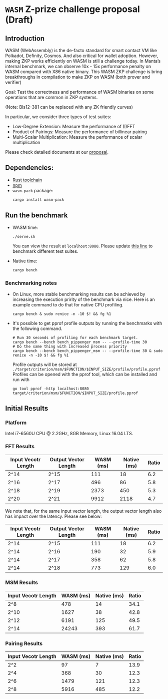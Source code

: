# `WASM` Z-prize challenge proposal (Draft)

## Introduction
WASM (WebAssembly) is the de-facto standard for smart contact VM like Polkadot, Definity, Cosmos. And also critical for wallet adoption. However, making ZKP works efficiently on WASM is still a challenge today. In Manta’s internal benchmark, we can observe 10x - 15x performance penalty on WASM compared with X86 native binary. This WASM ZKP challenge is bring breakthroughs in compilation to make ZKP on WASM (both prover and verifier)

Goal: Test the correctness and performance of WASM binaries on some operations that are common in ZKP systems.

(Note: Bls12-381 can be replaced with any ZK friendly curves)

In particular, we consider three types of test suites:
* Low-Degree Extension: Measure the performance of (I)FFT
* Product of Pairings: Measure the performance of billinear pairing
* Multi-Scalar Multiplication: Measure the performance of scalar multiplication

Please check detailed documents at our [proposal](https://hackmd.io/@tsunrise/rJ5yqr4Z5/edit).

## Dependencies:
* [Rust toolchain](https://www.rust-lang.org/tools/install)
* [npm](https://www.npmjs.com/get-npm)
* `wasm-pack` package:
    ```bash
    cargo install wasm-pack
    ```

## Run the benchmark

* WASM time:
    ```bash
    ./serve.sh
    ```
    You can view the result at `localhost:8080`.
    Please update [this line](https://github.com/Manta-Network/wasm-zkp-challenge/blob/main/www/index.js#L79-L86) to benchmark different test suites.

* Native time:
    ```bash
    cargo bench
    ```

### Benchmarking notes

* On Linux, more stable benchmarking results can be achieved by increasing the execution pririty of
    the benchmark via nice. Here is an example command to do that for native CPU profiling.
    ```
    cargo bench & sudo renice -n -10 $! && fg %1
    ```
* It's possible to get pprof profile outputs by running the benchmarks with the following command.
    ```
    # Run 30 seconds of profiling for each benchmark target.
    cargo bench --bench bench_pippenger_msm -- --profile-time 30
    # Do the same thing with increased process priority
    cargo bench --bench bench_pippenger_msm -- --profile-time 30 & sudo renice -n -10 $! && fg %1
    ```
    Profile outputs will be stored at `./target/criterion/msm/$FUNCTION/$INPUT_SIZE/profile/profile.pprof`
    Profiles can be opened with the pprof tool, which can be installed and run with
    ```
    go tool pprof -http localhost:8080 target/criterion/msm/$FUNCTION/$INPUT_SIZE/profile.pprof
    ```

## Initial Results

### Platform
Intel i7-6560U CPU @ 2.2GHz, 8GB Memory, Linux 16.04 LTS.

### FFT Results

|Input Vecotr Length | Output Vector Length | WASM (ms) | Native (ms) | Ratio |
| --- | --- | --- | --- | --- |
| 2^14 | 2^15 | 111 | 18 | 6.2 |
| 2^16 | 2^17 | 496 | 86 | 5.8 |
| 2^18 | 2^19 | 2373 | 450 | 5.3 |
| 2^20 | 2^21 | 9912 | 2118 | 4.7 |

We note that, for the same input vector length, the output vector length also has impact over the latency. Please see below:

|Input Vecotr Length | Output Vector Length | WASM (ms) | Native (ms) | Ratio |
| --- | --- | --- | --- | --- |
| 2^14 | 2^15 | 111 | 18 | 6.2 |
| 2^14 | 2^16 | 190 | 32 | 5.9 |
| 2^14 | 2^17 | 358 | 62 | 5.8 |
| 2^14 | 2^18 | 773 | 129 | 6.0|

### MSM Results

|Input Vecotr Length | WASM (ms) | Native (ms) | Ratio |
| --- | --- | --- | --- |
| 2^8 | 478 | 14 | 34.1 |
| 2^10 | 1627 | 38 | 42.8 |
| 2^12 | 6191 | 125 | 49.5 |
| 2^14 | 24243 | 393 | 61.7 |

### Pairing Results

|Input Vecotr Length | WASM (ms) | Native (ms) | Ratio |
| --- | --- | --- | --- |
| 2^2 | 97 | 7 | 13.9 |
| 2^4 | 368 | 30 | 12.3 |
| 2^6 | 1479 | 121 | 12.3 |
| 2^8 | 5916 | 485 | 12.2 |
